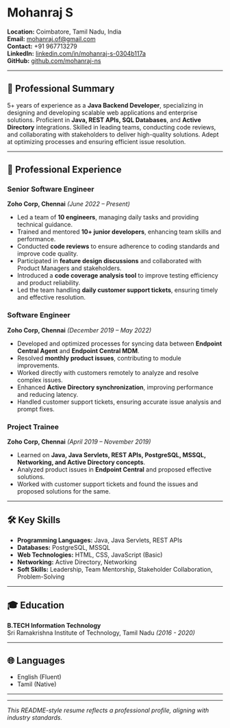 # Mohanraj S

**Location:** Coimbatore, Tamil Nadu, India  
**Email:** mohanraj.of@gmail.com  
**Contact:** +91 967713279  
**LinkedIn:** [linkedin.com/in/mohanraj-s-0304b117a](https://www.linkedin.com/in/mohanraj-s-0304b117a)  
**GitHub:** [github.com/mohanraj-ns](https://github.com/mohanraj-ns/)  

---

## 🚀 Professional Summary

5+ years of experience as a **Java Backend Developer**, specializing in designing and developing scalable web applications and enterprise solutions. Proficient in **Java, REST APIs, SQL Databases**, and **Active Directory** integrations. Skilled in leading teams, conducting code reviews, and collaborating with stakeholders to deliver high-quality solutions. Adept at optimizing processes and ensuring efficient issue resolution. 

---

## 💼 Professional Experience

### Senior Software Engineer  
**Zoho Corp, Chennai** *(June 2022 – Present)*

- Led a team of **10 engineers**, managing daily tasks and providing technical guidance.
- Trained and mentored **10+ junior developers**, enhancing team skills and performance.
- Conducted **code reviews** to ensure adherence to coding standards and improve code quality.
- Participated in **feature design discussions** and collaborated with Product Managers and stakeholders.
- Introduced a **code coverage analysis tool** to improve testing efficiency and product reliability.
- Led the team handling **daily customer support tickets**, ensuring timely and effective resolution.

### Software Engineer  
**Zoho Corp, Chennai** *(December 2019 – May 2022)*

- Developed and optimized processes for syncing data between **Endpoint Central Agent** and **Endpoint Central MDM**.
- Resolved **monthly product issues**, contributing to module improvements.
- Worked directly with customers remotely to analyze and resolve complex issues.
- Enhanced **Active Directory synchronization**, improving performance and reducing latency.
- Handled customer support tickets, ensuring accurate issue analysis and prompt fixes.

### Project Trainee  
**Zoho Corp, Chennai** *(April 2019 – November 2019)*

- Learned on **Java, Java Servlets, REST APIs, PostgreSQL, MSSQL, Networking, and Active Directory concepts**.
- Analyzed product issues in **Endpoint Central** and proposed effective solutions.
- Worked with customer support tickets and found the issues and proposed solutions for the same.

---

## 🛠️ Key Skills

- **Programming Languages:** Java, Java Servlets, REST APIs
- **Databases:** PostgreSQL, MSSQL
- **Web Technologies:** HTML, CSS, JavaScript (Basic)
- **Networking:** Active Directory, Networking
- **Soft Skills:** Leadership, Team Mentorship, Stakeholder Collaboration, Problem-Solving

---

## 🎓 Education

**B.TECH Information Technology**  
Sri Ramakrishna Institute of Technology, Tamil Nadu *(2016 - 2020)*

---

## 🌐 Languages

- English (Fluent)  
- Tamil (Native)

---

---

*This README-style resume reflects a professional profile, aligning with industry standards.*

